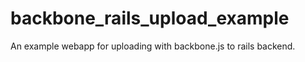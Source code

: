 backbone_rails_upload_example
=============================

An example webapp for uploading with backbone.js to rails backend.
